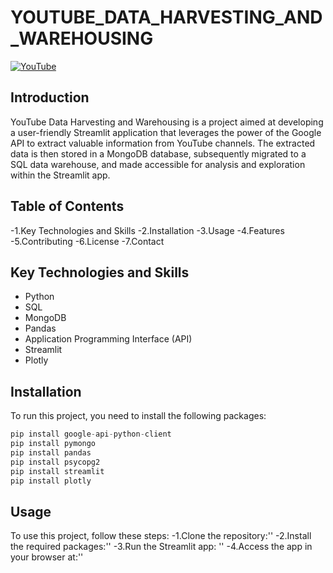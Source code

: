 # YOUTUBE_DATA_HARVESTING_AND_WAREHOUSING

[![YouTube](https://img.icons8.com/color/48/000000/youtube-play.png)](https://youtube.com/yourchannel)

## Introduction

YouTube Data Harvesting and Warehousing is a project aimed at developing a user-friendly Streamlit application that leverages the power of the Google API to extract valuable information from YouTube channels. The extracted data is then stored in a MongoDB database, subsequently migrated to a SQL data warehouse, and made accessible for analysis and exploration within the Streamlit app.

## Table of Contents

  -1.Key Technologies and Skills
  -2.Installation
  -3.Usage
  -4.Features
  -5.Contributing
  -6.License
  -7.Contact

## Key Technologies and Skills

  * Python
  * SQL
  * MongoDB
  * Pandas
  * Application Programming Interface (API)
  * Streamlit
  * Plotly 
## Installation

To run this project, you need to install the following packages:
```python
pip install google-api-python-client
pip install pymongo
pip install pandas
pip install psycopg2
pip install streamlit
pip install plotly
```
## Usage
To use this project, follow these steps:
  -1.Clone the repository:''
  -2.Install the required packages:''
  -3.Run the Streamlit app: ''
  -4.Access the app in your browser at:''

